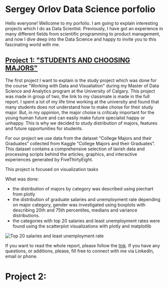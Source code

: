 # Sergey Orlov Data Science porfolio

Hello everyone! Wellcome to my porfolio. I am going to explain interesting projects which I do as Data Scientist.
Previously, I have got an experience in many different fields from scientific programming to product management, and now I dive deep into the Data Science and happy to invite you to this fascinating world with me. 

## [Project 1: "STUDENTS AND CHOOSING MAJORS"]()

The first project I want to explain is the study project which was done for the course "Working with Data and Visualiation" during my Master of Data Science and Analytics program at the University of Calgary. This project was made in group of two, the link to my classmate is made in the full report. I spent a lot of my life time working at the university and found that many students does not understand how to make choise for their study major. But, in my oppinion, the major choise is criticaly important for the young human future and can easily make future specialist happy or unhappy. This is why we decided to study distribution of majors, features and future opportunities for students. 

For our project we use data from the dataset “College Majors and their Graduates” collected from Kaggle “College Majors and their Graduates”. This dataset contains a comprehensive selection of lavish data and processing scripts behind the articles, graphics, and interactive experiences generated by FiveThirtyEight.

This project is focused on visualization tasks

What was done:
- the distribution of majors by category was described using piechart from plotly 
- the distribution of graduate salaries and unemployment rate depending on major category, gender was investigated using boxplots with describing 20th and 75th percentiles, medians and variance distributions.
- the categories with top 20 salaries and least unemployment rates were found using the scatterplot visualizations with plotly and matplotlib

![Top 20 salaries and least unemployment rate](https://github.com/orlovtsu/portfolio/blob/main/project1/images/fig12.png)

If you want to read the whole report, please follow the [link]().
If you have any questions, or additions, please, fill free to connect with me via LinkedIn, email or phone.


# Project 2:

